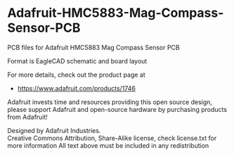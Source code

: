 # Adafruit-HMC5883-Mag-Compass-Sensor-PCB
PCB files for Adafruit HMC5883 Mag Compass Sensor PCB

Format is EagleCAD schematic and board layout

For more details, check out the product page at

* https://www.adafruit.com/products/1746

Adafruit invests time and resources providing this open source design, 
please support Adafruit and open-source hardware by purchasing 
products from Adafruit!

Designed by Adafruit Industries.  
Creative Commons Attribution, Share-Alike license, check license.txt for more information
All text above must be included in any redistribution